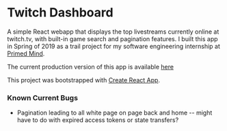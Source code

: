 # Twitch Dashboard
A simple React webapp that displays the top livestreams currently online at twitch.tv, with built-in game search and pagination features.
I built this app in Spring of 2019 as a trail project for my software engineering internship at [Primed Mind](https://primedmind.com/).

The current production version of this app is available [here](https://twitchdashboard.surge.sh/)



This project was bootstrapped with [Create React App](https://github.com/facebook/create-react-app).

### Known Current Bugs
- Pagination leading to all white page on page back and home -- might have to do with expired access tokens or state transfers?
